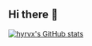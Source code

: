 ## Hi there 👋

[![hyrvx's GitHub stats](https://github-readme-stats.vercel.app/api?username=hyrvx&theme=synthwave)](https://github.com/anuraghazra/github-readme-stats)

